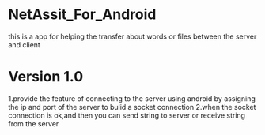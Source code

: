 # NetAssit_For_Android
this is a app for helping the transfer about words or files between the server and client
# Version 1.0
1.provide the feature of connecting to the server using android by assigning the ip and port of the server to bulid a socket connection
2.when the socket connection is ok,and then you can send string to server or receive string from the server
